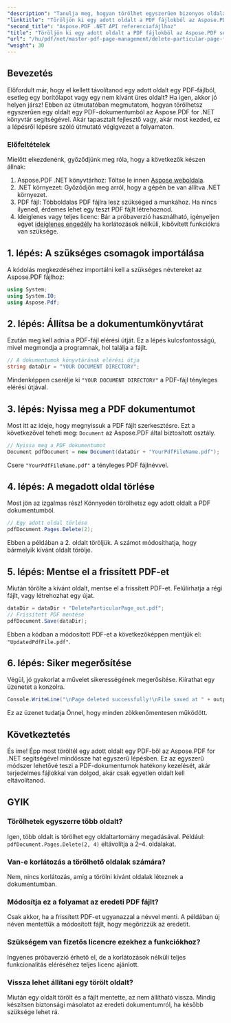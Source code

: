```yaml
---
"description": "Tanulja meg, hogyan törölhet egyszerűen bizonyos oldalakat PDF dokumentumokból a hatékony Aspose.PDF for .NET könyvtár segítségével. Ez a lépésről lépésre szóló útmutató tökéletes minden képzettségi szintű fejlesztő számára, akik egyszerűsíteni szeretnék a PDF-kezelést."
"linktitle": "Töröljön ki egy adott oldalt a PDF fájlokból az Aspose.PDF segítségével"
"second_title": "Aspose.PDF .NET API referenciafájlhoz"
"title": "Töröljön ki egy adott oldalt a PDF fájlokból az Aspose.PDF segítségével"
"url": "/hu/pdf/net/master-pdf-page-management/delete-particular-page-from-pdf-files/"
"weight": 30
---
```


## Bevezetés

Előfordult már, hogy el kellett távolítanod egy adott oldalt egy PDF-fájlból, esetleg egy borítólapot vagy egy nem kívánt üres oldalt? Ha igen, akkor jó helyen jársz! Ebben az útmutatóban megmutatom, hogyan törölhetsz egyszerűen egy oldalt egy PDF-dokumentumból az Aspose.PDF for .NET könyvtár segítségével. Akár tapasztalt fejlesztő vagy, akár most kezded, ez a lépésről lépésre szóló útmutató végigvezet a folyamaton.

### Előfeltételek

Mielőtt elkezdenénk, győződjünk meg róla, hogy a következők készen állnak:

1. Aspose.PDF .NET könyvtárhoz: Töltse le innen [Aspose weboldala](https://releases.aspose.com/pdf/net/).
2. .NET környezet: Győződjön meg arról, hogy a gépén be van állítva .NET környezet.
3. PDF fájl: Többoldalas PDF fájlra lesz szükséged a munkához. Ha nincs ilyened, érdemes lehet egy teszt PDF fájlt létrehoznod.
4. Ideiglenes vagy teljes licenc: Bár a próbaverzió használható, igényeljen egyet [ideiglenes engedély](https://purchase.aspose.com/temporary-license/) ha korlátozások nélküli, kibővített funkciókra van szüksége.

## 1. lépés: A szükséges csomagok importálása

A kódolás megkezdéséhez importálni kell a szükséges névtereket az Aspose.PDF fájlhoz:

```csharp
using System;
using System.IO;
using Aspose.Pdf;
```

## 2. lépés: Állítsa be a dokumentumkönyvtárat

Ezután meg kell adnia a PDF-fájl elérési útját. Ez a lépés kulcsfontosságú, mivel megmondja a programnak, hol találja a fájlt.

```csharp
// A dokumentumok könyvtárának elérési útja
string dataDir = "YOUR DOCUMENT DIRECTORY";
```

Mindenképpen cserélje ki `"YOUR DOCUMENT DIRECTORY"` a PDF-fájl tényleges elérési útjával.

## 3. lépés: Nyissa meg a PDF dokumentumot

Most itt az ideje, hogy megnyissuk a PDF fájlt szerkesztésre. Ezt a következővel teheti meg: `Document` az Aspose.PDF által biztosított osztály.

```csharp
// Nyissa meg a PDF dokumentumot
Document pdfDocument = new Document(dataDir + "YourPdfFileName.pdf");
```

Csere `"YourPdfFileName.pdf"` a tényleges PDF fájlnévvel.

## 4. lépés: A megadott oldal törlése

Most jön az izgalmas rész! Könnyedén törölhetsz egy adott oldalt a PDF dokumentumból.

```csharp
// Egy adott oldal törlése
pdfDocument.Pages.Delete(2);
```

Ebben a példában a 2. oldalt töröljük. A számot módosíthatja, hogy bármelyik kívánt oldalt törölje.

## 5. lépés: Mentse el a frissített PDF-et

Miután törölte a kívánt oldalt, mentse el a frissített PDF-et. Felülírhatja a régi fájlt, vagy létrehozhat egy újat.

```csharp
dataDir = dataDir + "DeleteParticularPage_out.pdf";
// Frissített PDF mentése
pdfDocument.Save(dataDir);
```

Ebben a kódban a módosított PDF-et a következőképpen mentjük el: `"UpdatedPdfFile.pdf"`.

## 6. lépés: Siker megerősítése

Végül, jó gyakorlat a művelet sikerességének megerősítése. Kiírathat egy üzenetet a konzolra.

```csharp
Console.WriteLine("\nPage deleted successfully!\nFile saved at " + outputFilePath);
```

Ez az üzenet tudatja Önnel, hogy minden zökkenőmentesen működött.

## Következtetés

És íme! Épp most töröltél egy adott oldalt egy PDF-ből az Aspose.PDF for .NET segítségével mindössze hat egyszerű lépésben. Ez az egyszerű módszer lehetővé teszi a PDF-dokumentumok hatékony kezelését, akár terjedelmes fájlokkal van dolgod, akár csak egyetlen oldalt kell eltávolítanod.

## GYIK

### Törölhetek egyszerre több oldalt?  
Igen, több oldalt is törölhet egy oldaltartomány megadásával. Például: `pdfDocument.Pages.Delete(2, 4)` eltávolítja a 2–4. oldalakat.

### Van-e korlátozás a törölhető oldalak számára?  
Nem, nincs korlátozás, amíg a törölni kívánt oldalak léteznek a dokumentumban.

### Módosítja ez a folyamat az eredeti PDF fájlt?  
Csak akkor, ha a frissített PDF-et ugyanazzal a névvel menti. A példában új néven mentettük a módosított fájlt, hogy megőrizzük az eredetit.

### Szükségem van fizetős licencre ezekhez a funkciókhoz?  
Ingyenes próbaverzió érhető el, de a korlátozások nélküli teljes funkcionalitás eléréséhez teljes licenc ajánlott.

### Vissza lehet állítani egy törölt oldalt?  
Miután egy oldalt törölt és a fájlt mentette, az nem állítható vissza. Mindig készítsen biztonsági másolatot az eredeti dokumentumról, ha később szüksége lehet rá.